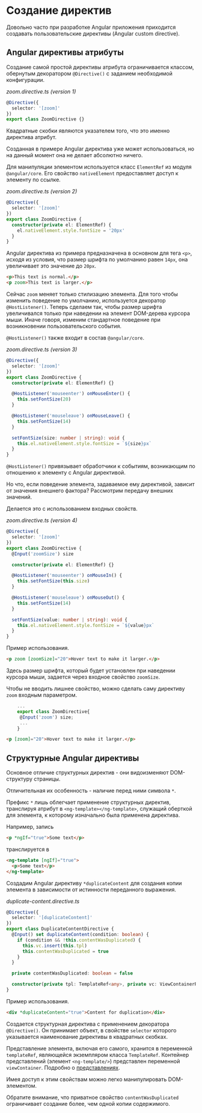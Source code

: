 # Создание директив

Довольно часто при разработке Angular приложения приходится создавать пользовательские директивы (Angular custom directive).

## Angular директивы атрибуты

Создание самой простой директивы атрибута ограничивается классом, обернутым декоратором `@Directive()` с заданием необходимой конфигурации.

_zoom.directive.ts (version 1)_

```ts
@Directive({
  selector: '[zoom]'
})
export class ZoomDirective {}
```

Квадратные скобки являются указателем того, что это именно директива атрибут.

Созданная в примере Angular директива уже может использоваться, но на данный момент она не делает абсолютно ничего.

Для манипуляции элементом используется класс `ElementRef` из модуля `@angular/core`. Его свойство `nativeElement` предоставляет доступ к элементу по ссылке.

_zoom.directive.ts (version 2)_

```ts
@Directive({
  selector: '[zoom]'
})
export class ZoomDirective {
  constructor(private el: ElementRef) {
    el.nativeElement.style.fontSize = '20px'
  }
}
```

Angular директива из примера предназначена в основном для тега `<p>`, исходя из условия, что размер шрифта по умолчанию равен `14px`, она увеличивает это значение до `20px`.

```html
<p>This text is normal.</p>
<p zoom>This text is larger.</p>
```

Сейчас `zoom` меняет только стилизацию элемента. Для того чтобы изменить поведение по умолчанию, используется декоратор `@HostListener()`. Теперь сделаем так, чтобы размер шрифта увеличивался только при наведении на элемент DOM-дерева курсора мыши. Иначе говоря, изменим стандартное поведение при возникновении пользовательского события.

`@HostListener()` также входит в состав `@angular/core`.

_zoom.directive.ts (version 3)_

```ts
@Directive({
  selector: '[zoom]'
})
export class ZoomDirective {
  constructor(private el: ElementRef) {}

  @HostListener('mouseenter') onMouseEnter() {
    this.setFontSize(20)
  }

  @HostListener('mouseleave') onMouseLeave() {
    this.setFontSize(14)
  }

  setFontSize(size: number | string): void {
    this.el.nativeElement.style.fontSize = `${size}px`
  }
}
```

`@HostListener()` привязывает обработчики к событиям, возникающим по отношению к элементу с Angular директивой.

Но что, если поведение элемента, задаваемое ему директивой, зависит от значения внешнего фактора? Рассмотрим передачу внешних значений.

Делается это с использованием входных свойств.

_zoom.directive.ts (version 4)_

```ts
@Directive({
  selector: '[zoom]'
})
export class ZoomDirective {
  @Input('zoomSize') size

  constructor(private el: ElementRef) {}

  @HostListener('mouseenter') onMouseIn() {
    this.setFontSize(this.size)
  }

  @HostListener('mouseleave') onMouseOut() {
    this.setFontSize(14)
  }

  setFontSize(value: number | string): void {
    this.el.nativeElement.style.fontSize = `${value}px`
  }
}
```

Пример использования.

```html
<p zoom [zoomSize]="20">Hover text to make it larger.</p>
```

Здесь размер шрифта, который будет установлен при наведении курсора мыши, задается через входное свойство `zoomSize`.

Чтобы не вводить лишнее свойство, можно сделать саму директиву `zoom` входным параметром.

```ts
    ...
    export class ZoomDirective{
     @Input('zoom') size;
     ...
    }
```

```html
<p [zoom]="20">Hover text to make it larger.</p>
```

## Структурные Angular директивы

Основное отличие структурных директив - они видоизменяют DOM-структуру страницы.

Отличительная их особенность - наличие перед ними символа `*`.

Префикс `*` лишь облегчает применение структурных директив, транслируя атрибут в `<ng-template></ng-template>`, служащий оберткой для элемента, к которому изначально была применена директива.

Например, запись

```html
<p *ngIf="true">Some text</p>
```

транслируется в

```html
<ng-template [ngIf]="true">
  <p>Some text</p>
</ng-template>
```

Создадим Angular директиву `*duplicateContent` для создания копии элемента в зависимости от истинности переданного выражения.

_duplicate-content.directive.ts_

```ts
@Directive({
  selector: '[duplicateContent]'
})
export class DuplicateContentDirective {
  @Input() set duplicateContent(condition: boolean) {
    if (condition && !this.contentWasDuplicated) {
      this.vc.insert(this.tpl)
      this.contentWasDuplicated = true
    }
  }

  private contentWasDuplicated: boolean = false

  constructor(private tpl: TemplateRef<any>, private vc: ViewContainerRef) {}
}
```

Пример использования.

```html
<div *duplicateContent="true">Content for duplication</div>
```

Создается структурная директива с применением декоратора `@Directive()`. Он принимает объект, в свойстве `selector` которого указывается наименование директивы в квадратных скобках.

Представление элемента, включая его самого, хранится в переменной `templateRef`, являющейся экземпляром класса `TemplateRef`. Контейнер представлений (элемент `<ng-template/>`) представлен переменной `viewContainer`. Подробно о [представлениях](angular-view.md).

Имея доступ к этим свойствам можно легко манипулировать DOM-элементом.

Обратите внимание, что приватное свойство `contentWasDuplicated` ограничивает создание более, чем одной копии содержимого.
